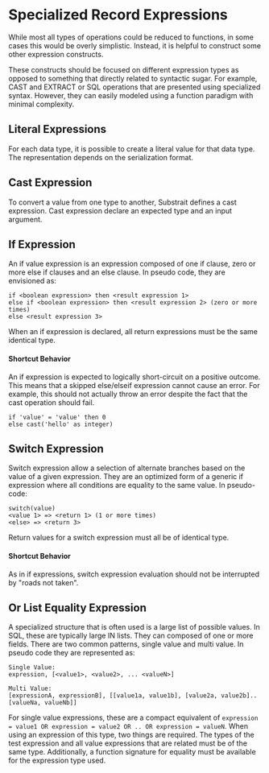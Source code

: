 # Specialized Record Expressions

While most all types of operations could be reduced to functions, in some cases this would be overly simplistic. Instead, it is helpful to construct some other expression constructs. 

These constructs should be focused on different expression types as opposed to something that directly related to syntactic sugar. For example, CAST and EXTRACT or SQL operations that are presented using specialized syntax. However, they can easily modeled using a function paradigm with minimal complexity.



## Literal Expressions

For each data type, it is possible to create a literal value for that data type. The representation depends on the serialization format.



## Cast Expression

To convert a value from one type to another, Substrait defines a cast expression. Cast expression declare an expected type and an input argument.



## If Expression

An if value expression is an expression composed of one if clause, zero or more else if clauses and an else clause. In pseudo code, they are envisioned as:

```
if <boolean expression> then <result expression 1>
else if <boolean expression> then <result expression 2> (zero or more times)
else <result expression 3>
```

When an if expression is declared, all return expressions must be the same identical type.

#### Shortcut Behavior

An if expression is expected to logically short-circuit on a positive outcome. This means that a skipped else/elseif expression cannot cause an error. For example, this should not actually throw an error despite the fact that the cast operation should fail.

```
if 'value' = 'value' then 0
else cast('hello' as integer) 
```



## Switch Expression

Switch expression allow a selection of alternate branches based on the value of a given expression. They are an optimized form of a generic if expression where all conditions are equality to the same value. In pseudo-code:

```
switch(value)
<value 1> => <return 1> (1 or more times)
<else> => <return 3>
```

Return values for a switch expression must all be of identical type.

#### Shortcut Behavior

As in if expressions, switch expression evaluation should not be interrupted by "roads not taken".



## Or List Equality Expression

A specialized structure that is often used is a large list of possible values. In SQL, these are typically large IN lists. They can composed of one or more fields. There are two common patterns, single value and multi value. In pseudo code they are represented as:

```
Single Value:
expression, [<value1>, <value2>, ... <valueN>]

Multi Value:
[expressionA, expressionB], [[value1a, value1b], [value2a, value2b].. [valueNa, valueNb]]
```

For single value expressions, these are a compact equivalent of `expression = value1 OR expression = value2 OR .. OR expression = valueN`. When using an expression of this type, two things are required. The types of the test expression and all value expressions that are related must be of the same type. Additionally, a function signature for equality must be available for the expression type used.









